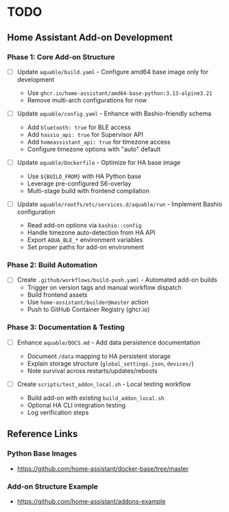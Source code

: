 # TODO

## Home Assistant Add-on Development

### Phase 1: Core Add-on Structure

- [ ] Update `aquable/build.yaml` - Configure amd64 base image only for development
  - Use `ghcr.io/home-assistant/amd64-base-python:3.13-alpine3.21`
  - Remove multi-arch configurations for now
  
- [ ] Update `aquable/config.yaml` - Enhance with Bashio-friendly schema
  - Add `bluetooth: true` for BLE access
  - Add `hassio_api: true` for Supervisor API
  - Add `homeassistant_api: true` for timezone access
  - Configure timezone options with "auto" default
  
- [ ] Update `aquable/Dockerfile` - Optimize for HA base image
  - Use `${BUILD_FROM}` with HA Python base
  - Leverage pre-configured S6-overlay
  - Multi-stage build with frontend compilation
  
- [ ] Update `aquable/rootfs/etc/services.d/aquable/run` - Implement Bashio configuration
  - Read add-on options via `bashio::config`
  - Handle timezone auto-detection from HA API
  - Export `AQUA_BLE_*` environment variables
  - Set proper paths for add-on environment

### Phase 2: Build Automation

- [ ] Create `.github/workflows/build-push.yaml` - Automated add-on builds
  - Trigger on version tags and manual workflow dispatch
  - Build frontend assets
  - Use `home-assistant/builder@master` action
  - Push to GitHub Container Registry (ghcr.io)

### Phase 3: Documentation & Testing

- [ ] Enhance `aquable/DOCS.md` - Add data persistence documentation
  - Document `/data` mapping to HA persistent storage
  - Explain storage structure (`global_settings.json`, `devices/`)
  - Note survival across restarts/updates/reboots
  
- [ ] Create `scripts/test_addon_local.sh` - Local testing workflow
  - Build add-on with existing `build_addon_local.sh`
  - Optional HA CLI integration testing
  - Log verification steps

## Reference Links

### Python Base Images

- <https://github.com/home-assistant/docker-base/tree/master>

### Add-on Structure Example

- <https://github.com/home-assistant/addons-example>
